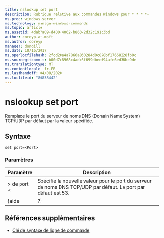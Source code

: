 ```yaml
---
title: nslookup set port
description: Rubrique relative aux commandes Windows pour * * * *-
ms.prod: windows-server
ms.technology: manage-windows-commands
ms.topic: article
ms.assetid: 4dab7a09-d400-4062-b863-2d32c191c3bd
author: coreyp-at-msft
ms.author: coreyp
manager: dongill
ms.date: 10/16/2017
ms.openlocfilehash: 2fcd20a4a7866a830284d0c858bf17668228fb0c
ms.sourcegitcommit: b00d7c8968c4adc8f699dbee694afe6ed36bc9de
ms.translationtype: MT
ms.contentlocale: fr-FR
ms.lasthandoff: 04/08/2020
ms.locfileid: "80838442"
---
```

# <a name="nslookup-set-port"></a>nslookup set port



Remplace le port du serveur de noms DNS (Domain Name System) TCP/UDP par défaut par la valeur spécifiée.

## <a name="syntax"></a>Syntaxe

```
set port=<Port>
```

### <a name="parameters"></a>Paramètres

| Paramètre |                                          Description                                          |
|-----------|-----------------------------------------------------------------------------------------------|
|  > de port \<  | Spécifie la nouvelle valeur pour le port du serveur de noms DNS TCP/UDP par défaut. Le port par défaut est 53. |
|   {aide   |                                              ?}                                               |

## <a name="additional-references"></a>Références supplémentaires

- [Clé de syntaxe de ligne de commande](command-line-syntax-key.md)
